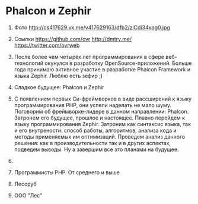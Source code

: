 Phalcon и Zephir
================

1. Фото http://cs417629.vk.me/v417629163/dfb2/zlCdi34xpg0.jpg

2. Ссылки
   https://github.com/ovr
   http://dmtry.me/
   https://twitter.com/ovrweb

3. После более чем четырёх лет программирования в сфере веб-технологий окунулся в разработку OpenSource-приложений. Больше года принимаю активное участие в разработке Phalcon Framework и языка Zephir. Люблю есть зефир ;)

4. Сладкое будущее: Phalcon и Zephir

5.
   C появлением первых Cи-фреймворков в виде рассширений к языку программирования PHP, они успели наделать не мало шуму.
   Поговорим об фреймворке-лидере в данном направлении: Phalcon. Затронем его будущее, прошлое и настоящее.
   Плавно перейдем к языку программирования Zephir. Затроним как синтаксис языка, так и его внутрености: способ работы, алгоритмов, анализа кода и методы применяемых им оптимизаций.
   Проведем анализ данного решения: как в производительности так и в других аспектах, подведем выводы.
   Ну а завершим все это планами на будущее.
6. 
   
7. Программисты PHP. От среднего и выше

8. Лесоруб

9. ООО "Лес"
